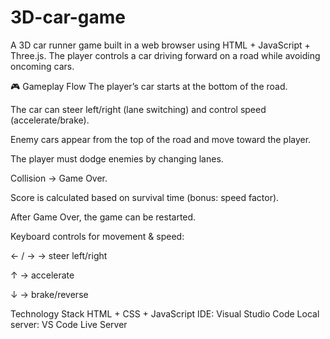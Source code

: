 # 3D-car-game
A 3D car runner game built in a web browser using HTML + JavaScript + Three.js.
The player controls a car driving forward on a road while avoiding oncoming cars.

🎮 Gameplay Flow
The player’s car starts at the bottom of the road.

The car can steer left/right (lane switching) and control speed (accelerate/brake).

Enemy cars appear from the top of the road and move toward the player.

The player must dodge enemies by changing lanes.

Collision → Game Over.

Score is calculated based on survival time (bonus: speed factor).

After Game Over, the game can be restarted.

Keyboard controls for movement & speed:

← / → → steer left/right

↑ → accelerate

↓ → brake/reverse

Technology Stack
HTML + CSS + JavaScript
IDE: Visual Studio Code
Local server: VS Code Live Server 
